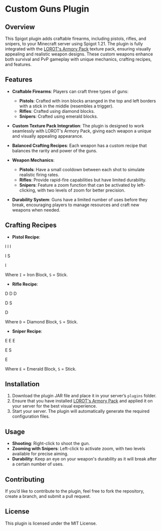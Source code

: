 # Custom Guns Plugin

## Overview

This Spigot plugin adds craftable firearms, including pistols, rifles, and snipers, to your Minecraft server using Spigot 1.21. The plugin is fully integrated with the [LOROT's Armory Pack](https://www.planetminecraft.com/texture-pack/lorot-s-armory-pack/) texture pack, ensuring visually appealing and realistic weapon designs. These custom weapons enhance both survival and PvP gameplay with unique mechanics, crafting recipes, and features.

## Features

- **Craftable Firearms**: Players can craft three types of guns:
  - **Pistols**: Crafted with iron blocks arranged in the top and left borders with a stick in the middle (resembles a trigger).
  - **Rifles**: Crafted using diamond blocks.
  - **Snipers**: Crafted using emerald blocks.

- **Custom Texture Pack Integration**: The plugin is designed to work seamlessly with LOROT's Armory Pack, giving each weapon a unique and visually appealing appearance.

- **Balanced Crafting Recipes**: Each weapon has a custom recipe that balances the rarity and power of the guns.

- **Weapon Mechanics**:
  - **Pistols**: Have a small cooldown between each shot to simulate realistic firing rates.
  - **Rifles**: Provide rapid-fire capabilities but have limited durability.
  - **Snipers**: Feature a zoom function that can be activated by left-clicking, with two levels of zoom for better precision.

- **Durability System**: Guns have a limited number of uses before they break, encouraging players to manage resources and craft new weapons when needed.

## Crafting Recipes

- **Pistol Recipe**:
  
I I I

I S

I

Where `I` = Iron Block, `S` = Stick.

- **Rifle Recipe**:
  
D D D

D S

D

Where `D` = Diamond Block, `S` = Stick.

- **Sniper Recipe**:
  
E E E 

E S

E

Where `E` = Emerald Block, `S` = Stick.

## Installation

1. Download the plugin JAR file and place it in your server’s `plugins` folder.
2. Ensure that you have installed [LOROT's Armory Pack](https://www.planetminecraft.com/texture-pack/lorot-s-armory-pack/) and applied it on your server for the best visual experience.
3. Start your server. The plugin will automatically generate the required configuration files.

## Usage

- **Shooting**: Right-click to shoot the gun.
- **Zooming with Snipers**: Left-click to activate zoom, with two levels available for precise aiming.
- **Durability**: Keep an eye on your weapon's durability as it will break after a certain number of uses.

## Contributing

If you’d like to contribute to the plugin, feel free to fork the repository, create a branch, and submit a pull request.

## License

This plugin is licensed under the MIT License.
